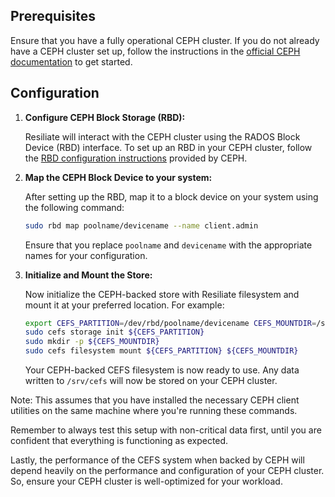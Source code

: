## Prerequisites

Ensure that you have a fully operational CEPH cluster. If you do not already have a CEPH cluster set up, follow the instructions in the [official CEPH documentation](https://docs.ceph.com/en/latest/) to get started.

## Configuration

1. **Configure CEPH Block Storage (RBD):**

    Resiliate will interact with the CEPH cluster using the RADOS Block Device (RBD) interface. To set up an RBD in your CEPH cluster, follow the [RBD configuration instructions](https://docs.ceph.com/en/latest/rbd/) provided by CEPH.

2. **Map the CEPH Block Device to your system:**

    After setting up the RBD, map it to a block device on your system using the following command:

    ``` bash
    sudo rbd map poolname/devicename --name client.admin
    ```
    
    Ensure that you replace `poolname` and `devicename` with the appropriate names for your configuration.

3. **Initialize and Mount the Store:**

    Now initialize the CEPH-backed store with Resiliate filesystem and mount it at your preferred location. For example:

    ``` bash
    export CEFS_PARTITION=/dev/rbd/poolname/devicename CEFS_MOUNTDIR=/srv/cefs
    sudo cefs storage init ${CEFS_PARTITION}
    sudo mkdir -p ${CEFS_MOUNTDIR}
    sudo cefs filesystem mount ${CEFS_PARTITION} ${CEFS_MOUNTDIR}
    ```

    Your CEPH-backed CEFS filesystem is now ready to use. Any data written to `/srv/cefs` will now be stored on your CEPH cluster.

Note: This assumes that you have installed the necessary CEPH client utilities on the same machine where you're running these commands.

Remember to always test this setup with non-critical data first, until you are confident that everything is functioning as expected.

Lastly, the performance of the CEFS system when backed by CEPH will depend heavily on the performance and configuration of your CEPH cluster. So, ensure your CEPH cluster is well-optimized for your workload.